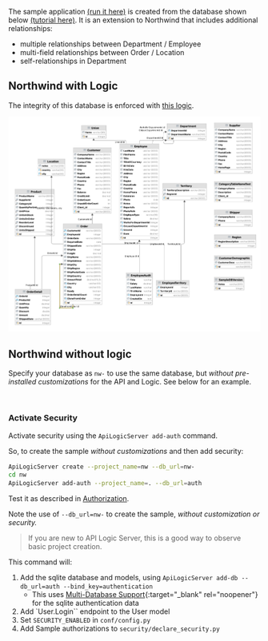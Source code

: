 The sample application [(run it here)](http://apilogicserver.pythonanywhere.com/admin-app/index.html) is created from the database shown below [(tutorial here)](Tutorial.md).  It is an extension to Northwind that includes additional relationships:

* multiple relationships between Department / Employee
* multi-field relationships between Order / Location
* self-relationships in Department

## Northwind with Logic

The integrity of this database is enforced with [this logic](Logic-Why.md#solution-rules-are-an-executable-design).

![Sample Database](images/model/sample-database.png)


## Northwind without logic

Specify your database as `nw-` to use the same database, but _without pre-installed customizations_ for the API and Logic.  See below for an example.

&nbsp;

### Activate Security

Activate security using the `ApiLogicServer add-auth` command.

So, to create the sample _without customizations_ and then add security:

```bash
ApiLogicServer create --project_name=nw --db_url=nw-
cd nw
ApiLogicServer add-auth --project_name=. --db_url=auth
```

Test it as described in [Authorization](Security-Authorization.md#sample).

Note the use of `--db_url=nw-` to create the sample, _without customization or security._

> If you are new to API Logic Server, this is a good way to observe basic project creation.

This command will:

1. Add the sqlite database and models, using `ApiLogicServer add-db --db_url=auth --bind_key=authentication`
    * This uses [Multi-Database Support](Data-Model-Multi.md){:target="_blank" rel="noopener"} for the sqlite authentication data
2. Add `User.Login`` endpoint to the User model
3. Set `SECURITY_ENABLED` in `conf/config.py`
4. Add Sample authorizations to `security/declare_security.py`

